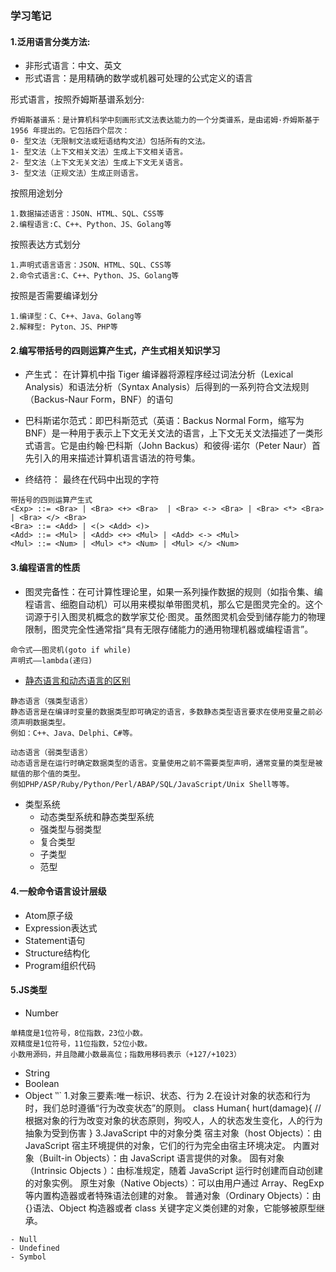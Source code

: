 ### 学习笔记
#### 1.泛用语言分类方法: 
- 非形式语言：中文、英文
- 形式语言：是用精确的数学或机器可处理的公式定义的语言

形式语言，按照乔姆斯基谱系划分:
```
乔姆斯基谱系：是计算机科学中刻画形式文法表达能力的一个分类谱系，是由诺姆·乔姆斯基于 1956 年提出的。它包括四个层次：
0- 型文法（无限制文法或短语结构文法）包括所有的文法。
1- 型文法（上下文相关文法）生成上下文相关语言。
2- 型文法（上下文无关文法）生成上下文无关语言。
3- 型文法（正规文法）生成正则语言。
```
按照用途划分
```
1.数据描述语言：JSON、HTML、SQL、CSS等
2.编程语言:C、C++、Python、JS、Golang等
```
按照表达方式划分
```
1.声明式语言语言：JSON、HTML、SQL、CSS等
2.命令式语言:C、C++、Python、JS、Golang等
```
按照是否需要编译划分
```
1.编译型：C、C++、Java、Golang等
2.解释型: Pyton、JS、PHP等
```
#### 2.编写带括号的四则运算产生式，产生式相关知识学习
- 产生式： 在计算机中指 Tiger 编译器将源程序经过词法分析（Lexical Analysis）和语法分析（Syntax Analysis）后得到的一系列符合文法规则（Backus-Naur Form，BNF）的语句

- 巴科斯诺尔范式：即巴科斯范式（英语：Backus Normal Form，缩写为 BNF）是一种用于表示上下文无关文法的语言，上下文无关文法描述了一类形式语言。它是由约翰·巴科斯（John Backus）和彼得·诺尔（Peter Naur）首先引入的用来描述计算机语言语法的符号集。

- 终结符： 最终在代码中出现的字符

```
带括号的四则运算产生式
<Exp> ::= <Bra> | <Bra> <+> <Bra>  | <Bra> <-> <Bra> | <Bra> <*> <Bra> | <Bra> </> <Bra>
<Bra> ::= <Add> | <(> <Add> <)>
<Add> ::= <Mul> | <Add> <+> <Mul> | <Add> <-> <Mul>
<Mul> ::= <Num> | <Mul> <*> <Num> | <Mul> </> <Num>
 ```

#### 3.编程语言的性质
- 图灵完备性：在可计算性理论里，如果一系列操作数据的规则（如指令集、编程语言、细胞自动机）可以用来模拟单带图灵机，那么它是图灵完全的。这个词源于引入图灵机概念的数学家艾伦·图灵。虽然图灵机会受到储存能力的物理限制，图灵完全性通常指“具有无限存储能力的通用物理机器或编程语言”。
```
命令式——图灵机(goto if while)
声明式——lambda(递归)
```
- [静态语言和动态语言的区别](https://www.cnblogs.com/raind/p/8551791.html)
```
静态语言（强类型语言）
静态语言是在编译时变量的数据类型即可确定的语言，多数静态类型语言要求在使用变量之前必须声明数据类型。 
例如：C++、Java、Delphi、C#等。

动态语言（弱类型语言）
动态语言是在运行时确定数据类型的语言。变量使用之前不需要类型声明，通常变量的类型是被赋值的那个值的类型。 
例如PHP/ASP/Ruby/Python/Perl/ABAP/SQL/JavaScript/Unix Shell等等。
```

- 类型系统
    - 动态类型系统和静态类型系统
    - 强类型与弱类型
    - 复合类型
    - 子类型
    - 范型
#### 4.一般命令语言设计层级
- Atom原子级
- Expression表达式
- Statement语句
- Structure结构化
- Program组织代码
#### 5.JS类型
- Number
```
单精度是1位符号，8位指数，23位小数。
双精度是1位符号，11位指数，52位小数。
小数用源码，并且隐藏小数最高位；指数用移码表示（+127/+1023）
```
- String
- Boolean
- Object
‵‵`
1.对象三要素:唯一标识、状态、行为
2.在设计对象的状态和行为时，我们总时遵循“行为改变状态”的原则。
class Human{
  hurt(damage){
  //根据对象的行为改变对象的状态原则，狗咬人，人的状态发生变化，人的行为抽象为受到伤害
 }
3.JavaScript 中的对象分类
宿主对象（host Objects）：由 JavaScript 宿主环境提供的对象，它们的行为完全由宿主环境决定。
内置对象（Built-in Objects）：由 JavaScript 语言提供的对象。
固有对象（Intrinsic Objects ）：由标准规定，随着 JavaScript 运行时创建而自动创建的对象实例。
原生对象（Native Objects）：可以由用户通过 Array、RegExp 等内置构造器或者特殊语法创建的对象。
普通对象（Ordinary Objects）：由{}语法、Object 构造器或者 class 关键字定义类创建的对象，它能够被原型继承。
```
- Null
- Undefined
- Symbol